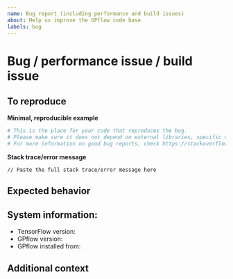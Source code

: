 ```yaml
---
name: Bug report (including performance and build issues)
about: Help us improve the GPflow code base
labels: bug
---
```


<!-- Lines like this are comments and will be invisible -->

# Bug / performance issue / build issue

<!-- A clear and concise description of what the bug is. -->

## To reproduce

**Minimal, reproducible example**
```python
# This is the place for your code that reproduces the bug.
# Please make sure it does not depend on external libraries, specific datasets, etc., and the smaller, the better :)
# For more information on good bug reports, check https://stackoverflow.com/help/minimal-reproducible-example
```

**Stack trace/error message**
```
// Paste the full stack trace/error message here
```

## Expected behavior

<!-- A clear and concise description of what you expected to happen. -->

## System information:

* TensorFlow version: <!-- run `import tensorflow; print(tensorflow.__version__)` inside python -->
* GPflow version: <!-- run `import gpflow; print(gpflow.__version__)` inside python -->
* GPflow installed from: <!-- e.g. with "pip install gpflow" or from a GitHub clone on the develop branch -->

## Additional context

<!-- Add any other context about the problem here. -->
